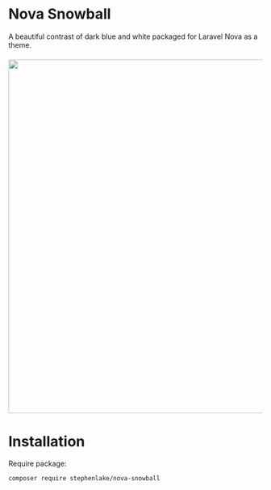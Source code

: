 # Nova Snowball
A beautiful contrast of dark blue and white packaged for Laravel Nova as a theme.


<h6 align="center">
  <img src="https://i.imgur.com/Tl8UUB0.png" width="700">
</h6>

# Installation
Require package:
```bash
composer require stephenlake/nova-snowball
```
